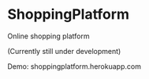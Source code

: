 # ShoppingPlatform
Online shopping platform

(Currently still under development)

Demo: shoppingplatform.herokuapp.com
